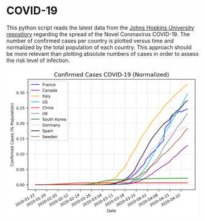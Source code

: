 # COVID-19
This python script reads the latest data from the [Johns Hopkins University repository](https://github.com/CSSEGISandData/COVID-19) regarding the spread of the Novel Coronavirus COVID-19.
The number of confirmed cases per country is plotted versus time and normalized by the total population of each country. This approach should be more relevant than plotting absolute numbers of cases in order to assess the risk level of infection. 

<p align="center">
  <img src="https://github.com/tim-klein/COVID-19/blob/master/Covid19.png" width="500"></div>
</p>
